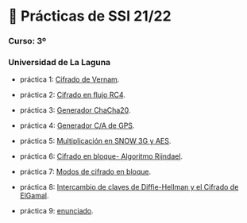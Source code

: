 # 🔐 Prácticas de SSI 21/22
### Curso: 3º
### Universidad de La Laguna

- práctica 1: [Cifrado de Vernam](https://github.com/Dncz/SSI/tree/main/Practica1-vernam).

- práctica 2: [Cifrado en flujo RC4](https://github.com/Dncz/SSI/tree/main/practica2-RC4).

- práctica 3: [Generador ChaCha20](https://github.com/Dncz/SSI/tree/main/Practica-3chacha20).

- práctica 4: [Generador C/A de GPS](https://github.com/Dncz/SSI/tree/main/Practica4-CA_GPS).

- práctica 5: [Multiplicación en SNOW 3G y AES](https://github.com/Dncz/SSI/tree/main/practica5-MultBinariaSnowAEs).

- práctica 6: [Cifrado en bloque- Algoritmo Rijndael](https://github.com/Dncz/SSI/tree/main/practica6-Rijndael/practica6).

- práctica 7: [Modos de cifrado en bloque](https://github.com/Dncz/SSI/tree/main/practica7-AES-CBC).

- práctica 8: [Intercambio de claves de Diffie-Hellman y el Cifrado de ElGamal](https://github.com/Dncz/SSI/tree/main/practica8-DH-ElGamal).

- práctica 9: [enunciado]().
